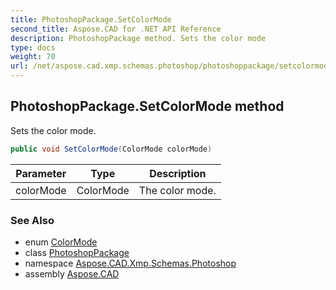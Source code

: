 ```yaml
---
title: PhotoshopPackage.SetColorMode
second_title: Aspose.CAD for .NET API Reference
description: PhotoshopPackage method. Sets the color mode
type: docs
weight: 70
url: /net/aspose.cad.xmp.schemas.photoshop/photoshoppackage/setcolormode/
---
```

## PhotoshopPackage.SetColorMode method

Sets the color mode.

```csharp
public void SetColorMode(ColorMode colorMode)
```

| Parameter | Type | Description |
| --- | --- | --- |
| colorMode | ColorMode | The color mode. |

### See Also

* enum [ColorMode](../../colormode/)
* class [PhotoshopPackage](../)
* namespace [Aspose.CAD.Xmp.Schemas.Photoshop](../../photoshoppackage/)
* assembly [Aspose.CAD](../../../)


